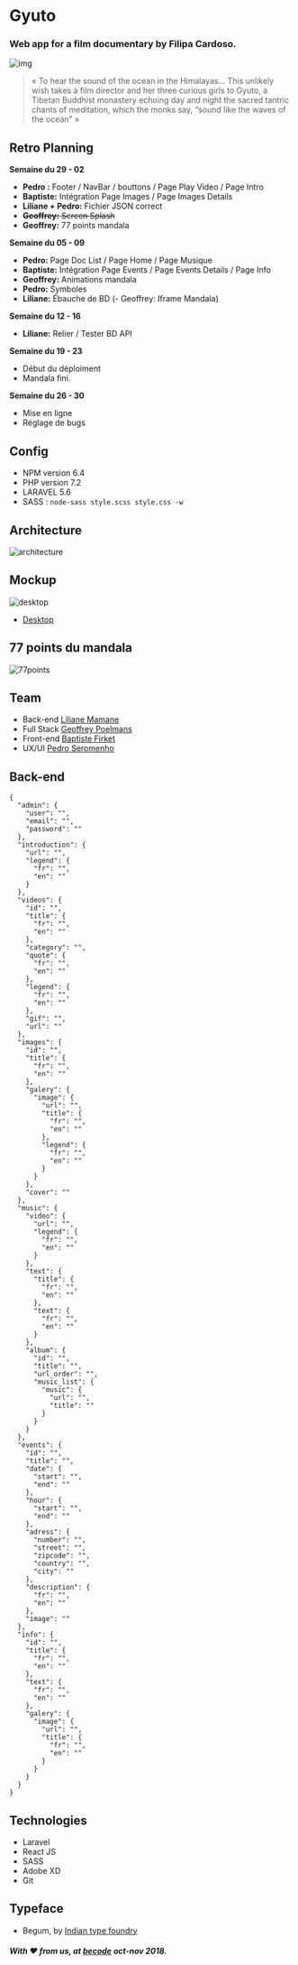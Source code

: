 # Gyuto
### Web app for a film documentary by Filipa Cardoso.
![img](http://www.gyuto-movie.com/images/synopsis-image.jpg)

> « To hear the sound of the ocean in the Himalayas… This unlikely wish takes a film director and her three curious girls to Gyuto, a Tibetan Buddhist monastery echoing day and night the sacred tantric chants of meditation, which the monks say, “sound like the waves of the ocean" » 

## Retro Planning

**Semaine du 29 - 02**
- **Pedro :** Footer / NavBar / bouttons / Page Play Video / Page Intro
- **Baptiste:** Intégration Page Images / Page Images Details
- **Liliane + Pedro:** Fichier JSON correct
- ~~**Geoffrey:** Screen Splash~~
- **Geoffrey:** 77 points mandala


**Semaine du 05 - 09**
- **Pedro:** Page Doc List / Page Home / Page Musique
- **Baptiste:** Intégration Page Events / Page Events Details / Page Info
- **Geoffrey:** Animations mandala
- **Pedro:** Symboles 
- **Liliane:** Ébauche de BD
(- Geoffrey: Iframe Mandala)

**Semaine du 12 - 16**
- **Liliane:** Relier / Tester BD API

**Semaine du 19 - 23**
- Début du déploiment
- Mandala fini.

**Semaine du 26 - 30**
- Mise en ligne
- Réglage de bugs

## Config
- NPM version 6.4
- PHP version 7.2
- LARAVEL 5.6
- SASS : ```node-sass style.scss style.css -w```

## Architecture
![architecture](assets/design/architecture.png)

## Mockup
![desktop](assets/design/desktop.png)
- [Desktop](https://xd.adobe.com/view/d3ba2b44-66c5-4626-4281-8233dd7db86c-a58b/?fullscreen)

## 77 points du mandala 

![77points](assets/mandala-svg/77points.png)


## Team
- Back-end [Liliane Mamane](https://github.com/lilama)
- Full Stack [Geoffrey Poelmans](https://github.com/geoffrey-poelmans)
- Front-end [Baptiste Firket](https://github.com/baptistefkt)
- UX/UI [Pedro Seromenho](http://pedroseromenho.com/)


## Back-end
```
{
  "admin": {
    "user": "",
    "email": "",
    "password": ""
  },
  "introduction": {
    "url": "",
    "legend": {
      "fr": "",
      "en": ""
    }
  },
  "videos": {
    "id": "",
    "title": {
      "fr": "",
      "en": ""
    },
    "category": "",
    "quote": {
      "fr": "",
      "en": ""
    },
    "legend": {
      "fr": "",
      "en": ""
    },
    "gif": "",
    "url": ""
  },
  "images": {
    "id": "",
    "title": {
      "fr": "",
      "en": ""
    },
    "galery": {
      "image": {
        "url": "",
        "title": {
          "fr": "",
          "en": ""
        },
        "legend": {
          "fr": "",
          "en": ""
        }
      }
    },
    "cover": ""
  },
  "music": {
    "video": {
      "url": "",
      "legend": {
        "fr": "",
        "en": ""
      }
    },
    "text": {
      "title": {
        "fr": "",
        "en": ""
      },
      "text": {
        "fr": "",
        "en": ""
      }
    },
    "album": {
      "id": "",
      "title": "",
      "url_order": "",
      "music_list": {
        "music": {
          "url": "",
          "title": ""
        }
      }
    }
  },
  "events": {
    "id": "",
    "title": "",
    "date": {
      "start": "",
      "end": ""
    },
    "hour": {
      "start": "",
      "end": ""
    },
    "adress": {
      "number": "",
      "street": "",
      "zipcode": "",
      "country": "",
      "city": ""
    },
    "description": {
      "fr": "",
      "en": ""
    },
    "image": ""
  },
  "info": {
    "id": "",
    "title": {
      "fr": "",
      "en": ""
    },
    "text": {
      "fr": "",
      "en": ""
    },
    "galery": {
      "image": {
        "url": "",
        "title": {
          "fr": "",
          "en": ""
        }
      }
    }
  }
}
````



## Technologies
- Laravel
- React JS
- SASS
- Adobe XD
- Git

## Typeface
- Begum, by [Indian type foundry](https://www.indiantypefoundry.com/fonts/begum)

##### With :heart: from us, at [becode]() oct-nov 2018.




